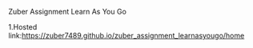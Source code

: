 Zuber Assignment Learn As You Go

1.Hosted link:https://zuber7489.github.io/zuber_assignment_learnasyougo/home
